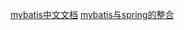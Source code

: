 [mybatis中文文档](http://www.mybatis.org/mybatis-3/zh)
[mybatis与spring的整合](http://www.mybatis.org/spring/zh/getting-started.html)